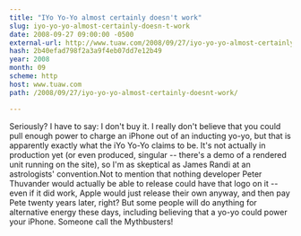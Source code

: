 ```yaml
---
title: "IYo Yo-Yo almost certainly doesn't work"
slug: iyo-yo-yo-almost-certainly-doesn-t-work
date: 2008-09-27 09:00:00 -0500
external-url: http://www.tuaw.com/2008/09/27/iyo-yo-yo-almost-certainly-doesnt-work/
hash: 2b40efad798f2a3a9f4eb07dd7e12b49
year: 2008
month: 09
scheme: http
host: www.tuaw.com
path: /2008/09/27/iyo-yo-yo-almost-certainly-doesnt-work/

---
```


Seriously? I have to say: I don't buy it. I really don't believe that you could pull enough power to charge an iPhone out of an inducting yo-yo, but that is apparently exactly what the iYo Yo-Yo claims to be. It's not actually in production yet (or even produced, singular -- there's a demo of a rendered unit running on the site), so I'm as skeptical as James Randi at an astrologists' convention.Not to mention that nothing developer Peter Thuvander would actually be able to release could have that logo on it -- even if it did work, Apple would just release their own anyway, and then pay Pete twenty years later, right? But some people will do anything for alternative energy these days, including believing that a yo-yo could power your iPhone. Someone call the Mythbusters!
